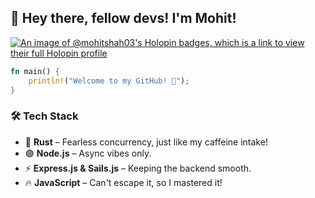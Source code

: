 ## 🦀 Hey there, fellow devs! I'm Mohit!

[![An image of @mohitshah03's Holopin badges, which is a link to view their full Holopin profile](https://holopin.me/mohitshah03)](https://holopin.io/@mohitshah03)

```rust
fn main() {
    println!("Welcome to my GitHub! 🚀");
}
```

### 🛠️ Tech Stack
- 🦀 **Rust** – Fearless concurrency, just like my caffeine intake!
- 🟢 **Node.js** – Async vibes only.
- ⚡ **Express.js & Sails.js** – Keeping the backend smooth.
- 🔥 **JavaScript** – Can't escape it, so I mastered it!

<!--
**MohitShah03/MohitShah03** is a ✨ _special_ ✨ repository because its `README.md` (this file) appears on your GitHub profile.

Here are some ideas to get you started:

- 🔭 I’m currently working on ...
- 🌱 I’m currently learning ...
- 👯 I’m looking to collaborate on ...
- 🤔 I’m looking for help with ...
- 💬 Ask me about ...
- 📫 How to reach me: ...
- 😄 Pronouns: ...
- ⚡ Fun fact: ...
-->
